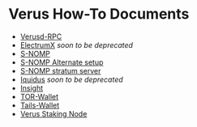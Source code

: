 # Verus How-To Documents

  * [Verusd-RPC](Verusd-RPC.md)
  * [ElectrumX](ElectrumX.md) *soon to be deprecated*
  * [S-NOMP](S-NOMP.md)
  * [S-NOMP Alternate setup](S-NOMP-alternate-setup.md)
  * [S-NOMP stratum server](S-NOMP-stratum-setup.md)
  * [Iquidus](Iquidus.md) *soon to be deprecated*
  * [Insight](Insight.md)
  * [TOR-Wallet](TOR-Wallet.md)
  * [Tails-Wallet](Tails-Wallet.md)
  * [Verus Staking Node](VerusNode.md)
